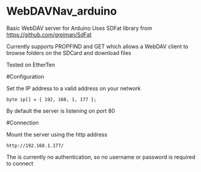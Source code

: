 # WebDAVNav_arduino
Basic WebDAV server for Arduino
Uses SDFat library from https://github.com/greiman/SdFat

Currently supports PROPFIND and GET which allows a WebDAV client to browse folders on the SDCard and download files

Tested on EtherTen


#Configuration

Set the IP address to a valid address on your network


    byte ip[] = { 192, 168, 1, 177 };

By default the server is listening on port 80

#Connection

Mount the server using the http address

    http://192.168.1.177/
    
The is currently no authentication, so no username or password is required to connect